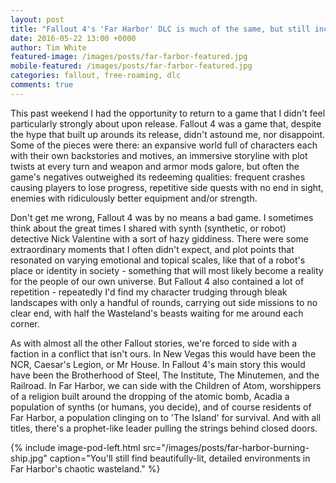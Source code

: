 ```yaml
---
layout: post
title: "Fallout 4's 'Far Harbor' DLC is much of the same, but still incredibly addictive"
date: 2016-05-22 13:00 +0000
author: Tim White
featured-image: /images/posts/far-farbor-featured.jpg
mobile-featured: /images/posts/far-farbor-featured.jpg
categories: fallout, free-roaming, dlc
comments: true
---
```

This past weekend I had the opportunity to return to a game that I didn't feel particularly strongly about upon release. Fallout 4 was a game that, despite the hype that built up arounds its release, didn't astound me, nor disappoint. Some of the pieces were there: an expansive world full of characters each with their own backstories and motives, an immersive storyline with plot twists at every turn and weapon and armor mods galore, but often the game's negatives outweighed its redeeming qualities: frequent crashes causing players to lose progress, repetitive side quests with no end in sight, enemies with ridiculously better equipment and/or strength.

Don't get me wrong, Fallout 4 was by no means a bad game. I sometimes think about the great times I shared with synth (synthetic, or robot) detective Nick Valentine with a sort of hazy giddiness. There were some extraordinary moments that I often didn't expect, and plot points that resonated on varying emotional and topical scales, like that of a robot's place or identity in society - something that will most likely become a reality for the people of our own universe. But Fallout 4 also contained a lot of repetition - repeatedly I'd find my character trudging through bleak landscapes with only a handful of rounds, carrying out side missions to no clear end, with half the Wasteland's beasts waiting for me around each corner.

As with almost all the other Fallout stories, we're forced to side with a faction in a conflict that isn't ours. In New Vegas this would have been the NCR, Caesar's Legion, or Mr House. In Fallout 4's main story this would have been the Brotherhood of Steel, The Institute, The Minutemen, and the Railroad. In Far Harbor, we can side with the Children of Atom, worshippers of a religion built around the dropping of the atomic bomb, Acadia a population of synths (or humans, you decide), and of course residents of Far Harbor, a population clinging on to 'The Island' for survival. And with all titles, there's a prophet-like leader pulling the strings behind closed doors.

{% include image-pod-left.html src="/images/posts/far-harbor-burning-ship.jpg" caption="You'll still find beautifully-lit, detailed environments in Far Harbor's chaotic wasteland." %}
